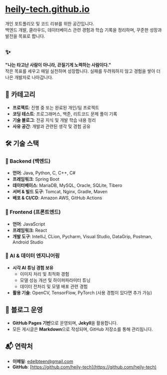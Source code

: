 # [heily-tech.github.io](http://heily-tech.github.io/)

개인 포트폴리오 및 코드 리뷰를 위한 공간입니다.  
백엔드 개발, 클라우드, 데이터베이스 관련 경험과 학습 기록을 정리하며, 꾸준한 성장과 발전을 목표로 합니다.

## ✨
**"나는 타고난 사람이 아니라, 끈질기게 노력하는 사람이다."**  
작은 목표를 세우고 매일 실천하며 성장합니다. 실패를 두려워하지 않고 경험을 쌓아 더 나은 개발자로 나아갑니다.

## 📍 카테고리  
- **프로젝트**: 진행 중 또는 완료된 개인/팀 프로젝트  
- **코딩 테스트**: 프로그래머스, 백준, 리트코드 문제 풀이 기록
- **기술 블로그**: 전공 지식 및 개발 학습 내용 정리  
- **사유 공간**: 개발과 관련된 생각 및 경험 공유  

## 🛠 기술 스택  

### **📌 Backend (백엔드)**  
- **언어**: Java, Python, C, C++, C#
- **프레임워크**: Spring Boot
- **데이터베이스**: MariaDB, MySQL, Oracle, SQLite, Tibero  
- **서버 & 빌드 도구**: Tomcat, Nginx, Gradle, Maven  
- **배포 & CI/CD**: Amazon AWS, GitHub Actions  

### **📌 Frontend (프론트엔드)**  
- **언어**: JavaScript  
- **프레임워크**: React  
- **개발 도구**: IntelliJ, CLion, Pycharm, Visual Studio, DataGrip, Postman, Android Studio  

### **📌 AI & 데이터 엔지니어링**  
- **시각 AI 튜닝 경험 보유**  
  - 이미지 처리 및 최적화 경험  
  - 모델 성능 개선 및 하이퍼파라미터 튜닝  
  - 데이터 전처리 및 모델 배포 관련 경험  
- **활용 기술**: OpenCV, TensorFlow, PyTorch (사용 경험이 있다면 추가 가능)  


## 🔗 블로그 운영  
- **GitHub Pages 기반**으로 운영되며, **Jekyll**을 활용합니다.  
- 모든 게시글은 **Markdown**으로 작성되며, GitHub 저장소를 통해 관리됩니다.  

## 📬 연락처  
- **이메일**: edelbteen@gmail.com  
- **GitHub**: [https://github.com/heily-tech](https://github.com/heily-tech)  
